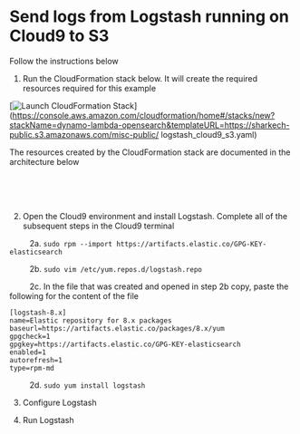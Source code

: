 # Send logs from Logstash running on Cloud9 to S3
Follow the instructions below

1. Run the CloudFormation stack below. It will create the required resources required for this example

[![Launch CloudFormation Stack](https://sharkech-public.s3.amazonaws.com/misc-public/cloudformation-launch-stack.png)](https://console.aws.amazon.com/cloudformation/home#/stacks/new?stackName=dynamo-lambda-opensearch&templateURL=https://sharkech-public.s3.amazonaws.com/misc-public/
logstash_cloud9_s3.yaml)

The resources created by the CloudFormation stack are documented in the architecture below

</br></br></br>

2. Open the Cloud9 environment and install Logstash. Complete all of the subsequent steps in the Cloud9 terminal

&nbsp;&nbsp;&nbsp;&nbsp;&nbsp;&nbsp;&nbsp;&nbsp; 2a. ```sudo rpm --import https://artifacts.elastic.co/GPG-KEY-elasticsearch```

&nbsp;&nbsp;&nbsp;&nbsp;&nbsp;&nbsp;&nbsp;&nbsp; 2b. ```sudo vim /etc/yum.repos.d/logstash.repo```

&nbsp;&nbsp;&nbsp;&nbsp;&nbsp;&nbsp;&nbsp;&nbsp; 2c. In the file that was created and opened in step 2b copy, paste the following for the content of the file
```
[logstash-8.x]
name=Elastic repository for 8.x packages
baseurl=https://artifacts.elastic.co/packages/8.x/yum
gpgcheck=1
gpgkey=https://artifacts.elastic.co/GPG-KEY-elasticsearch
enabled=1
autorefresh=1
type=rpm-md
```

&nbsp;&nbsp;&nbsp;&nbsp;&nbsp;&nbsp;&nbsp;&nbsp; 2d. ```sudo yum install logstash```

3. Configure Logstash

4. Run Logstash
